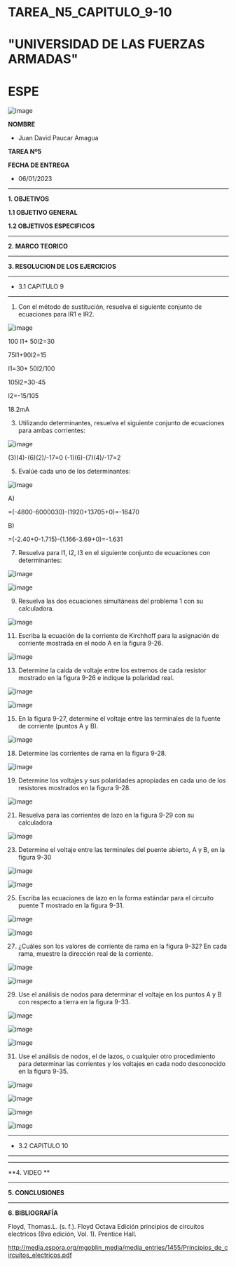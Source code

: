 # TAREA_N5_CAPITULO_9-10

# "UNIVERSIDAD DE LAS FUERZAS ARMADAS"
# ESPE

![image](https://user-images.githubusercontent.com/116772918/200762591-a164d8db-c02e-4269-8bb4-0bc4c810d79f.png)

**NOMBRE**
 
* Juan David Paucar Amagua

**TAREA Nº5**

**FECHA DE ENTREGA**
* 06/01/2023
--------------------------------------------------------------------------------------------------------------------------------------------------------------------------------------

**1. OBJETIVOS**

**1.1  OBJETIVO GENERAL**



**1.2  OBJETIVOS ESPECIFICOS**


--------------------------------------------------------------------------------------------------------------------------------------------------------------------------------------
**2. MARCO TEORICO**




--------------------------------------------------------------------------------------------------------------------------------------------------------------------------------------
**3. RESOLUCION DE LOS EJERCICIOS**

--------------------------------------------------------------------------------------------------------------------------------------------------------------------------------------

* 3.1 CAPITULO 9
--------------------------------------------------------------------------------------------------------------------------------------------------------------------------------------

1. Con el método de sustitución, resuelva el siguiente conjunto de ecuaciones para IR1 e IR2.

![image](https://user-images.githubusercontent.com/116772918/211215873-821a3b35-3e5e-4fc7-9b66-2ef5f8e5fef2.png)

100 I1+ 50I2=30

75I1+90I2=15

I1=30* 50I2/100

105I2=30-45

I2=-15/105

18.2mA

3. Utilizando determinantes, resuelva el siguiente conjunto de ecuaciones para ambas corrientes:

![image](https://user-images.githubusercontent.com/116772918/211215921-ca5f7126-9ad3-40ab-a404-9b362dc82252.png)

(3)(4)-(6)(2)/-17=0
(-1)(6)-(7)(4)/-17=2

5. Evalúe cada uno de los determinantes:

![image](https://user-images.githubusercontent.com/116772918/211215981-a77a5f8d-aa26-49e1-893e-cf21395eebca.png)

A)

=(-4800-6000030)-(1920+13705+0)=-16470

B)

=(-2.40+0-1.715)-(1.166-3.69+0)=-1.631

7. Resuelva para I1, I2, I3 en el siguiente conjunto de ecuaciones con determinantes:

![image](https://user-images.githubusercontent.com/116772918/211216048-b71a4984-15ba-450a-a269-4563d1e38430.png)

![image](https://user-images.githubusercontent.com/116772918/211216161-c10c584d-d1f1-4aeb-a200-aff611231f0a.png)

9. Resuelva las dos ecuaciones simultáneas del problema 1 con su calculadora.

![image](https://user-images.githubusercontent.com/116772918/211216185-2d713e69-335c-4223-92df-dcae1805f5c7.png)

11. Escriba la ecuación de la corriente de Kirchhoff para la asignación de corriente mostrada en el nodo A
en la figura 9-26.

![image](https://user-images.githubusercontent.com/116772918/211216362-3bf6470e-4846-4011-a5e7-6701aabfaa1b.png)

13. Determine la caída de voltaje entre los extremos de cada resistor mostrado en la figura 9-26 e indique
la polaridad real.

![image](https://user-images.githubusercontent.com/116772918/211216514-2feff88f-bf64-4c78-9a04-7d1bd502439d.png)

![image](https://user-images.githubusercontent.com/116772918/211216531-64e0952e-9e78-4da2-9594-827d67617039.png)

15. En la figura 9-27, determine el voltaje entre las terminales de la fuente de corriente (puntos A y B). 

![image](https://user-images.githubusercontent.com/116772918/211216649-70ee4966-f80b-4c72-8b13-6d1ab6d1401d.png)


18. Determine las corrientes de rama en la figura 9-28. 

![image](https://user-images.githubusercontent.com/116772918/211216789-8e2d367b-fc0d-4d73-80ef-b9a19c88e2d8.png)

19. Determine los voltajes y sus polaridades apropiadas en cada uno de los resistores mostrados en la figura 9-28.

![image](https://user-images.githubusercontent.com/116772918/211216812-8592b1ea-fb91-4db1-842c-0e4d1d0e9bb2.png)

21. Resuelva para las corrientes de lazo en la figura 9-29 con su calculadora

![image](https://user-images.githubusercontent.com/116772918/211216856-da24a5db-a782-455e-b82f-fdcc199b51f7.png)

23. Determine el voltaje entre las terminales del puente abierto, A y B, en la figura 9-30

![image](https://user-images.githubusercontent.com/116772918/211217169-84c2e021-d438-4e20-ad7f-6d3d76b0a6af.png)

![image](https://user-images.githubusercontent.com/116772918/211217187-797f6019-552f-4dab-9fb3-990662ce142d.png)

25. Escriba las ecuaciones de lazo en la forma estándar para el circuito puente T mostrado en la figura 9-31. 

![image](https://user-images.githubusercontent.com/116772918/211217205-48bae4a6-1454-460c-8f22-2df921c3ba95.png)

![image](https://user-images.githubusercontent.com/116772918/211217264-b2ddc4ed-6418-4c39-9542-72ec9da1ac11.png)

27. ¿Cuáles son los valores de corriente de rama en la figura 9-32? En cada rama, muestre la dirección real
de la corriente.

![image](https://user-images.githubusercontent.com/116772918/211217289-f785069e-f08f-439c-a6cf-742c64d16e04.png)

![image](https://user-images.githubusercontent.com/116772918/211217309-8f801fd2-1fc3-4628-9596-2bb202e6b8d8.png)

29. Use el análisis de nodos para determinar el voltaje en los puntos A y B con respecto a tierra en la figura 9-33.

![image](https://user-images.githubusercontent.com/116772918/211217330-2af484c7-615e-434a-9ddd-6a7680382d31.png)

![image](https://user-images.githubusercontent.com/116772918/211217354-6bcfdd02-404c-4779-bf7a-12fd1e1cd81f.png)

![image](https://user-images.githubusercontent.com/116772918/211217365-896f733d-7526-437c-b69c-0226c26874d0.png)

31. Use el análisis de nodos, el de lazos, o cualquier otro procedimiento para determinar las corrientes y
los voltajes en cada nodo desconocido en la figura 9-35.

![image](https://user-images.githubusercontent.com/116772918/211217386-cce22fe3-bef3-4ed8-80cd-fffb6fd37752.png)

![image](https://user-images.githubusercontent.com/116772918/211217479-8c516856-9f10-4450-8507-a6bdd2b6695a.png)


![image](https://user-images.githubusercontent.com/116772918/211217413-a42a1c81-7529-4c05-8406-d1df4233da65.png)

![image](https://user-images.githubusercontent.com/116772918/211217423-bc7fa504-1dbb-44df-927f-60b7daa550b4.png)



















--------------------------------------------------------------------------------------------------------------------------------------------------------------------------------------

* 3.2 CAPITULO 10

--------------------------------------------------------------------------------------------------------------------------------------------------------------------------------------













--------------------------------------------------------------------------------------------------------------------------------------------------------------------------------------
**4. VIDEO **




--------------------------------------------------------------------------------------------------------------------------------------------------------------------------------------

**5. CONCLUSIONES**



--------------------------------------------------------------------------------------------------------------------------------------------------------------------------------------



**6. BIBLIOGRAFÍA**

Floyd, Thomas.L. (s. f.). Floyd Octava Edición principios de circuitos electricos (8va edición, Vol. 1). Prentice Hall. 

http://media.espora.org/mgoblin_media/media_entries/1455/Principios_de_circuitos_electricos.pdf
